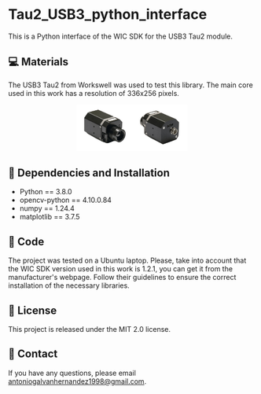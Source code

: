# Tau2_USB3_python_interface
This is a Python interface of the WIC SDK for the USB3 Tau2 module. 

## 💻 Materials
The USB3 Tau2 from Workswell was used to test this library. The main core used in this work has a resolution of 336x256 pixels.

<p align="center" width="100%">
    <img width="45%" src="images/tau_image.png"> 
</p>

## 🔧 Dependencies and Installation 
* Python == 3.8.0
* opencv-python == 4.10.0.84
* numpy == 1.24.4
* matplotlib == 3.7.5
 
## 🚀 Code
The project was tested on a Ubuntu laptop. Please, take into account that the WIC SDK version used in this work is 1.2.1, you can get it from the manufacturer's webpage. Follow their guidelines to ensure the correct installation of the necessary libraries. 


## 📜 License
This project is released under the MIT 2.0 license.

## 📧 Contact
If you have any questions, please email antoniogalvanhernandez1998@gmail.com.


